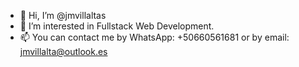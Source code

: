 - 👋 Hi, I’m @jmvillaltas
- 👀 I’m interested in Fullstack Web Development.
- 📫 You can contact me by WhatsApp: +50660561681 or by email: jmvillalta@outlook.es

<!---
jmvillaltas/jmvillaltas is a ✨ special ✨ repository because its `README.md` (this file) appears on your GitHub profile.
You can click the Preview link to take a look at your changes.
--->
